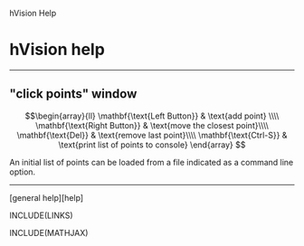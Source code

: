 hVision Help

# hVision help

- - -

## "click points" window


$$\begin{array}{ll}
\mathbf{\text{Left Button}}  & \text{add point} \\\\
\mathbf{\text{Right Button}} & \text{move the closest point}\\\\
\mathbf{\text{Del}} & \text{remove last point}\\\\
\mathbf{\text{Ctrl-S}} & \text{print list of points to console}
\end{array}
$$


An initial list of points can be loaded from a file indicated as a command line option.
- - -

[general help][help]


INCLUDE(LINKS)

INCLUDE(MATHJAX)

